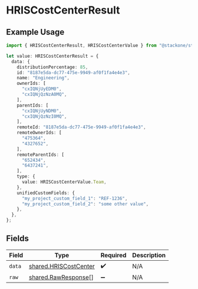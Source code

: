 # HRISCostCenterResult

## Example Usage

```typescript
import { HRISCostCenterResult, HRISCostCenterValue } from "@stackone/stackone-client-ts/sdk/models/shared";

let value: HRISCostCenterResult = {
  data: {
    distributionPercentage: 85,
    id: "8187e5da-dc77-475e-9949-af0f1fa4e4e3",
    name: "Engineering",
    ownerIds: [
      "cxIQNjUyEDM0",
      "cxIQNjQzNzA0MQ",
    ],
    parentIds: [
      "cxIQNjUyNDM0",
      "cxIQNjQzNzI0MQ",
    ],
    remoteId: "8187e5da-dc77-475e-9949-af0f1fa4e4e3",
    remoteOwnerIds: [
      "475364",
      "4327652",
    ],
    remoteParentIds: [
      "652434",
      "6437241",
    ],
    type: {
      value: HRISCostCenterValue.Team,
    },
    unifiedCustomFields: {
      "my_project_custom_field_1": "REF-1236",
      "my_project_custom_field_2": "some other value",
    },
  },
};
```

## Fields

| Field                                                                 | Type                                                                  | Required                                                              | Description                                                           |
| --------------------------------------------------------------------- | --------------------------------------------------------------------- | --------------------------------------------------------------------- | --------------------------------------------------------------------- |
| `data`                                                                | [shared.HRISCostCenter](../../../sdk/models/shared/hriscostcenter.md) | :heavy_check_mark:                                                    | N/A                                                                   |
| `raw`                                                                 | [shared.RawResponse](../../../sdk/models/shared/rawresponse.md)[]     | :heavy_minus_sign:                                                    | N/A                                                                   |